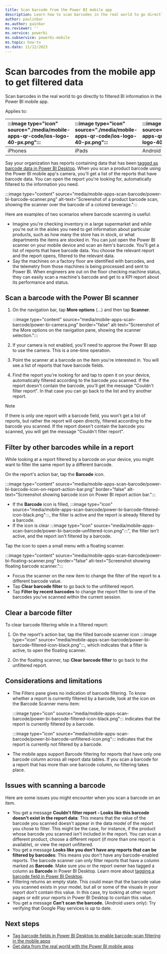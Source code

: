 ```yaml
---
title: Scan barcode from the Power BI mobile app
description: Learn how to scan barcodes in the real world to go directly to filtered BI information in the Power BI mobile app.
author: paulinbar
ms.author: painbar
ms.reviewer: ''
ms.service: powerbi
ms.subservice: powerbi-mobile
ms.topic: how-to
ms.date: 11/12/2023
---
```


# Scan barcodes from the mobile app to get filtered data

Scan barcodes in the real world to go directly to filtered BI information in the Power BI mobile app.

Applies to:

| :::image type="icon" source="./media/mobile-apps-qr-code/ios-logo-40-px.png"::: | :::image type="icon" source="./media/mobile-apps-qr-code/ios-logo-40-px.png"::: | :::image type="icon" source="././media/mobile-apps-qr-code/android-logo-40-px.png"::: | :::image type="icon" source="././media/mobile-apps-qr-code/android-logo-40-px.png"::: |
|:--- |:--- |:--- |:--- |
|iPhones |iPads |Android phones |Android tablets |

Say your organization has reports containing data that has been [tagged as barcode data in Power BI Desktop](../../transform-model/desktop-mobile-barcodes.md). When you scan a product barcode using the Power BI mobile app's camera, you'll get a list of the reports that have barcode data. You can open the report you're looking for, automatically filtered to the information you need.

:::image type="content" source="media/mobile-apps-scan-barcode/power-bi-barcode-scanner.png" alt-text="Screenshot of a product barcode scan, showing the scanner over the barcode of a colored beverage.":::

Here are examples of two scenarios where barcode scanning is useful:

- Imagine you're checking inventory in a large supermarket and while you're out in the aisles you need to get information about particular products, such as how many the store has in stock, or what departments the items are stocked in. You can just open the Power BI scanner on your mobile device and scan an item's barcode. You'll get a list of reports that have barcode data. You choose the relevant report and the report opens, filtered to the relevant data.
- Say the machines on a factory floor are identified with barcodes, and the telemetry from those machines is being processed and sent to Power BI. When engineers are out on the floor checking machine status, they can easily scan a machine's barcode and get to a KPI report about its performance and status.

## Scan a barcode with the Power BI scanner

1. On the navigation bar, tap **More options** (...) and then tap **Scanner**.

    :::image type="content" source="media/mobile-apps-scan-barcode/power-bi-camera.png" border="false" alt-text="Screenshot of the More options on the navigation pane, showing the scanner selection.":::

2. If your camera is not enabled, you'll need to approve the Power BI app to use the camera. This is a one-time operation.
3. Point the scanner at a barcode on the item you're interested in. You will see a list of reports that have barcode fields.
4. Find the report you're looking for and tap to open it on your device, automatically filtered according to the barcode you scanned. If the report doesn't contain the barcode, you'll get the message "Couldn't filter report". In that case you can go back to the list and try another report.

>[!NOTE]
>If there is only one report with a barcode field, you won't get a list of reports, but rather the report will open directly, filtered according to the barcode you scanned. If the report doesn't contain the barcode you scanned, you will get the message "Couldn't filter report".

## Filter by other barcodes while in a report

While looking at a report filtered by a barcode on your device, you might want to filter the same report by a different barcode.

On the report's action bar, tap the **Barcode** icon.

:::image type="content" source="media/mobile-apps-scan-barcode/power-bi-barcode-icon-on-report-action-bar.png" border="false" alt-text="Screenshot showing barcode icon on Power BI report action bar.":::

- If the **Barcode** icon is filled, :::image type="icon" source="media/mobile-apps-scan-barcode/power-bi-barcode-filtered-icon-black.png":::, the filter is active and the report is already filtered by a barcode.
- If the icon is clear :::image type="icon" source="media/mobile-apps-scan-barcode/power-bi-barcode-unfiltered-icon.png":::", the filter isn't active, and the report isn't filtered by a barcode.

Tap the icon to open a small menu with a floating scanner.

:::image type="content" source="media/mobile-apps-scan-barcode/power-bi-floating-scanner.png" border="false" alt-text="Screenshot showing floating barcode scanner.":::

- Focus the scanner on the new item to change the filter of the report to a different barcode value.
- Tap **Clear barcode filter** to go back to the unfiltered report.
- Tap **Filter by recent barcodes** to change the report filter to one of the barcodes you've scanned within the current session.

## Clear a barcode filter

To clear barcode filtering while in a filtered report:

1. On the report's action bar, tap the filled barcode scanner icon :::image type="icon" source="media/mobile-apps-scan-barcode/power-bi-barcode-filtered-icon-black.png":::, which indicates that a filter is active, to open the floating scanner.

2. On the floating scanner, tap **Clear barcode filter** to go back to the unfiltered report.

## Considerations and limitations

- The Filters pane gives no indication of barcode filtering. To know whether a report is currently filtered by a barcode, look at the icon on the Barcode Scanner menu item:

    :::image type="icon" source="media/mobile-apps-scan-barcode/power-bi-barcode-filtered-icon-black.png"::: indicates that the report is currently filtered by a barcode.

    :::image type="icon" source="media/mobile-apps-scan-barcode/power-bi-barcode-unfiltered-icon.png"::: indicates that the report is currently not filtered by a barcode.

- The mobile apps support Barcode filtering for reports that have only one barcode column across all report data tables. If you scan a barcode for a report that has more than one barcode column, no filtering takes place.

## Issues with scanning a barcode

Here are some issues you might encounter when you scan a barcode on an item.

- You get a message **Couldn't filter report - Looks like this barcode doesn't exist in the report data**: This means that the value of the barcode you scanned doesn't appear in the data model of the report you chose to filter. This might be the case, for instance, if the product whose barcode you scanned isn't included in the report. You can scan a different product, choose a different report (if more than one report is available), or view the report unfiltered.
- You get a message **Looks like you don't have any reports that can be filtered by barcodes**: This means you don't have any barcode-enabled reports. The barcode scanner can only filter reports that have a column marked as **Barcode**. Make sure you or the report owner has tagged a column as **Barcode** in Power BI Desktop. Learn more about [tagging a barcode field in Power BI Desktop](../../transform-model/desktop-mobile-barcodes.md).
- Filtering returns an empty state. This could mean that the barcode value you scanned exists in your model, but all or some of the visuals in your report don't contain this value. In this case, try looking at other report pages or edit your reports in Power BI Desktop to contain this value.
- You get a message **Can’t scan the barcode.** (Android users only): Try verifying that Google Play services is up to date.

## Next steps

- [Tag barcode fields in Power BI Desktop to enable barcode-scan filtering in the mobile apps](../../transform-model/desktop-mobile-barcodes.md)
- [Get data from the real world with the Power BI mobile apps](mobile-apps-data-in-real-world-context.md)
